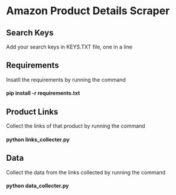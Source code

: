 # Amazon Product Details Scraper

## Search Keys
Add your search keys in KEYS.TXT file, one in a line


## Requirements

Insatll the requirements by running the command
#### pip install -r requirements.txt


## Product Links

Collect the links of that product by running the command
#### python links_collecter.py


## Data

Collect the data from the links collected by running the command
#### python data_collecter.py
